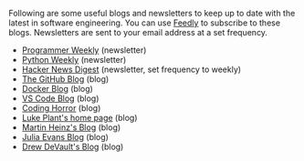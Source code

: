 Following are some useful blogs and newsletters to keep up to date with the latest in software engineering. You can use [Feedly](https://feedly.com/) to subscribe to these blogs. Newsletters are sent to your email address at a set frequency.
- [Programmer Weekly](https://www.programmerweekly.com/) (newsletter)
- [Python Weekly](https://www.pythonweekly.com/) (newsletter)
- [Hacker News Digest](https://hndigest.com/) (newsletter, set frequency to weekly)
- [The GitHub Blog](https://github.blog/) (blog)
- [Docker Blog](https://www.docker.com/blog/) (blog)
- [VS Code Blog](https://code.visualstudio.com/blogs) (blog)
- [Coding Horror](https://blog.codinghorror.com/) (blog)
- [Luke Plant's home page](https://lukeplant.me.uk/blog/) (blog)
- [Martin Heinz's Blog](https://martinheinz.dev/) (blog)
- [Julia Evans Blog](https://jvns.ca/) (blog)
- [Drew DeVault's Blog](https://drewdevault.com/) (blog)